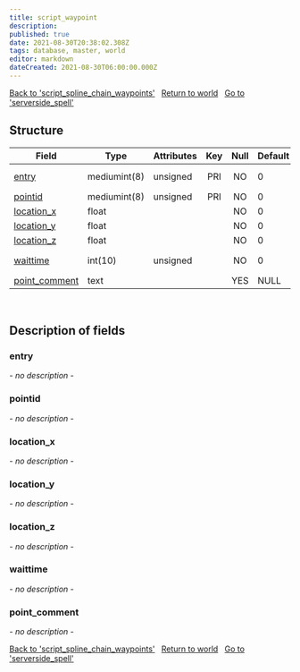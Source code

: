 ```yaml
---
title: script_waypoint
description: 
published: true
date: 2021-08-30T20:38:02.308Z
tags: database, master, world
editor: markdown
dateCreated: 2021-08-30T06:00:00.000Z
---
```


<a href="https://trinitycore.info/en/database/master/world/script_spline_chain_waypoints" class="mt-5 v-btn v-btn--depressed v-btn--flat v-btn--outlined theme--light v-size--default darkblue--text text--lighten-3"><span class="v-btn__content"><i aria-hidden="true" class="v-icon notranslate v-icon--left mdi mdi-arrow-left theme--light"></i><span>Back to 'script_spline_chain_waypoints'</span></span></a>&nbsp;&nbsp;&nbsp;<a href="https://trinitycore.info/en/database/master/world/home" class="mt-5 v-btn v-btn--depressed v-btn--flat v-btn--outlined theme--light v-size--default darkblue--text text--lighten-3"><span class="v-btn__content"><i aria-hidden="true" class="v-icon notranslate v-icon--left mdi mdi-home-outline theme--light"></i><span>Return to world</span></span></a>&nbsp;&nbsp;&nbsp;<a href="https://trinitycore.info/en/database/master/world/serverside_spell" class="mt-5 v-btn v-btn--depressed v-btn--flat v-btn--outlined theme--light v-size--default darkblue--text text--lighten-3"><span class="v-btn__content"><span>Go to 'serverside_spell'</span><i aria-hidden="true" class="v-icon notranslate v-icon--right mdi mdi-arrow-right theme--light"></i></span></a>

## Structure

| Field | Type | Attributes | Key | Null | Default | Extra | Comment |
| --- | --- | --- | :---: | :---: | --- | --- | --- |
| [entry](#entry) | mediumint(8) | unsigned | PRI | NO | 0 |  | creature_template entry |
| [pointid](#pointid) | mediumint(8) | unsigned | PRI | NO | 0 |  |  |
| [location_x](#location_x) | float |  |  | NO | 0 |  |  |
| [location_y](#location_y) | float |  |  | NO | 0 |  |  |
| [location_z](#location_z) | float |  |  | NO | 0 |  |  |
| [waittime](#waittime) | int(10) | unsigned |  | NO | 0 |  | waittime in millisecs |
| [point_comment](#point_comment) | text |  |  | YES | NULL |  |  |
&nbsp;
## Description of fields

### entry
*- no description -*
&nbsp;

### pointid
*- no description -*
&nbsp;

### location_x
*- no description -*
&nbsp;

### location_y
*- no description -*
&nbsp;

### location_z
*- no description -*
&nbsp;

### waittime
*- no description -*
&nbsp;

### point_comment
*- no description -*
&nbsp;

<a href="https://trinitycore.info/en/database/master/world/script_spline_chain_waypoints" class="mt-5 v-btn v-btn--depressed v-btn--flat v-btn--outlined theme--light v-size--default darkblue--text text--lighten-3"><span class="v-btn__content"><i aria-hidden="true" class="v-icon notranslate v-icon--left mdi mdi-arrow-left theme--light"></i><span>Back to 'script_spline_chain_waypoints'</span></span></a>&nbsp;&nbsp;&nbsp;<a href="https://trinitycore.info/en/database/master/world/home" class="mt-5 v-btn v-btn--depressed v-btn--flat v-btn--outlined theme--light v-size--default darkblue--text text--lighten-3"><span class="v-btn__content"><i aria-hidden="true" class="v-icon notranslate v-icon--left mdi mdi-home-outline theme--light"></i><span>Return to world</span></span></a>&nbsp;&nbsp;&nbsp;<a href="https://trinitycore.info/en/database/master/world/serverside_spell" class="mt-5 v-btn v-btn--depressed v-btn--flat v-btn--outlined theme--light v-size--default darkblue--text text--lighten-3"><span class="v-btn__content"><span>Go to 'serverside_spell'</span><i aria-hidden="true" class="v-icon notranslate v-icon--right mdi mdi-arrow-right theme--light"></i></span></a>

